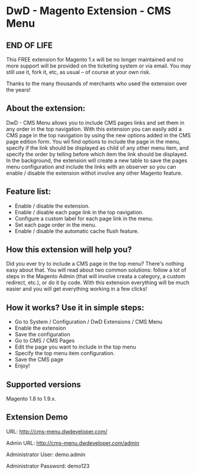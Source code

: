 # DwD - Magento Extension - CMS Menu

## END OF LIFE
This FREE extension for Magento 1.x will be no longer maintained and no more support will be provided on the ticketing system or via email. You may still use it, fork it, etc, as usual – of course at your own risk. 

Thanks to the many thousands of merchants who used the extension over the years!

## About the extension:

DwD - CMS Menu allows you to include CMS pages links and set them in any order in the top navigation. With this extension you can easily add a CMS page in the top navigation by using the new options added in the CMS page edition form. You wil find options to include the page in the menu, specify if the link should be displayed as child of any other menu item, and specify the order by telling before which item the link should be displayed. In the background, the extension will create a new table to save the pages menu configuration and include the links with an observer so you can enable / disable the extension withot involve any other Magento feature.

## Feature list:
- Enable / disable the extension.
- Enable / disable each page link in the top navigation.
- Configure a custom label for each page link in the menu.
- Set each page order in the menu.
- Enable / disable the automatic cache flush feature.

## How this extension will help you?

Did you ever try to include a CMS page in the top menu? There's nothing easy about that. You will read about two common solutions: follow a lot of steps in the Magento Admin (that will involve creata a category, a custom redirect, etc.), or do it by code. With this extension everything will be much easier and you will get everything working in a few clicks!

## How it works? Use it in simple steps:

- Go to System / Configuration / DwD Extensions / CMS Menu
- Enable the extension
- Save the configuration
- Go to CMS / CMS Pages
- Edit the page you want to include in the top menu
- Specify the top menu item configuration.
- Save the CMS page
- Enjoy!

## Supported versions

Magento 1.8 to 1.9.x.

## Extension Demo

URL: <a href="http://cms-menu.dwdeveloper.com/" target="_blank">http://cms-menu.dwdeveloper.com/</a>

Admin URL: <a href="http://cms-menu.dwdeveloper.com/admin" target="_blank">http://cms-menu.dwdeveloper.com/admin</a>

Administrator User: demo.admin

Administrator Password: demo123

